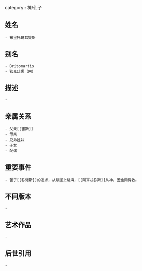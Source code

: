 category:: 神/仙子
## 姓名
	- 布里托玛耳提斯
## 别名
	- Britomartis
	- 狄克廷娜（网）
## 描述
	-
## 亲属关系
	- 父亲[[宙斯]]
	- 母亲
	- 兄弟姐妹
	- 子女
	- 配偶
## 重要事件
	- 苦于[[弥诺斯]]的追求，从悬崖上跳海，[[阿耳忒弥斯]]从神，因渔网得救。
## 不同版本
	-
## 艺术作品
	-
## 后世引用
	-
